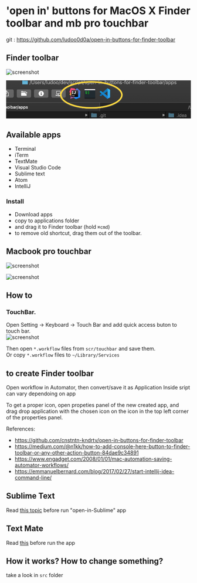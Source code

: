 
# 'open in' buttons for MacOS X Finder toolbar and mb pro touchbar

git : https://github.com/ludoo0d0a/open-in-buttons-for-finder-toolbar

## Finder toolbar
![screenshot](src/images/screenshot.png "finder")

![screenshot](src/images/screenshot_2.png "apps")

## Available apps
- Terminal
- iTerm
- TextMate
- Visual Studio Code
- Sublime text
- Atom
- IntelliJ

### Install
- Download apps
- copy to applications folder
- and drag it to Finder toolbar (hold `⌘cmd`)
- to remove old shortcut, drag them out of the toolbar.

## Macbook pro touchbar
![screenshot](src/images/tb.png "tb")
  
![screenshot](src/images/tb-exp.png "tb2")

## How to
### TouchBar. 
Open Setting -> Keyboard -> Touch Bar and add quick access buton to touch bar.  
![screenshot](src/images/tb-settings.png "tb-settings")
  
Then open `*.workflow` files from `scr/touchbar` and save them.  
Or copy `*.workflow` files to `~/Library/Services`

## to create Finder toolbar
Open workflow in Automator, then convert/save it as Application
Inside sript can vary dependoing on app

To get a proper icon, open propeties panel of the new created app, and drag drop application with the chosen icon on the icon in the top left corner of the properties panel.

References:
 - https://github.com/cnstntn-kndrtv/open-in-buttons-for-finder-toolbar
 - https://medium.com/@n1kk/how-to-add-console-here-button-to-finder-toolbar-or-any-other-action-button-84dae9c34891
 - https://www.engadget.com/2008/01/01/mac-automation-saving-automator-workflows/
 - https://emmanuelbernard.com/blog/2017/02/27/start-intellij-idea-command-line/

## Sublime Text
Read [this topic](https://gist.github.com/artero/1236170 "this topic") before run "open-in-Sublime" app

## Text Mate
Read [this](https://manual.macromates.com/en/using_textmate_from_terminal.html "this") before run the app 


## How it works? How to change something?

take a look in `src` folder

